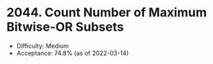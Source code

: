 # 2044. Count Number of Maximum Bitwise-OR Subsets
- Difficulty: Medium
- Acceptance: 74.8% (as of 2022-03-14)
